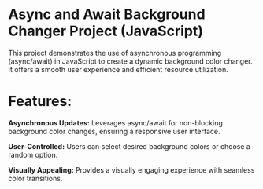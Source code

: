 # Async and Await Background Changer Project (JavaScript)

This project demonstrates the use of asynchronous programming (async/await) in JavaScript to create a dynamic background color changer. It offers a smooth user experience and efficient resource utilization.

# Features:

**Asynchronous Updates:** Leverages async/await for non-blocking background color changes, ensuring a responsive user interface.

**User-Controlled:** Users can select desired background colors or choose a random option.

**Visually Appealing:** Provides a visually engaging experience with seamless color transitions.
